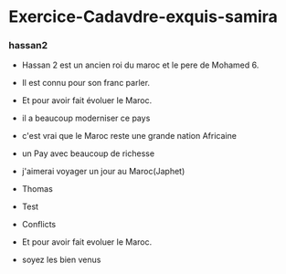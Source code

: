 # Exercice-Cadavdre-exquis-samira
### hassan2
* Hassan 2 est un ancien roi du maroc et le pere de Mohamed 6.
* Il est connu pour son franc parler.

* Et pour avoir fait évoluer le Maroc.
* il a beaucoup moderniser ce pays
* c'est vrai que le Maroc reste une grande nation Africaine
* un Pay avec beaucoup de richesse 
*  j'aimerai voyager un jour au Maroc(Japhet)
* Thomas
* Test
* Conflicts
* Et pour avoir fait evoluer le Maroc.
* soyez les bien venus

